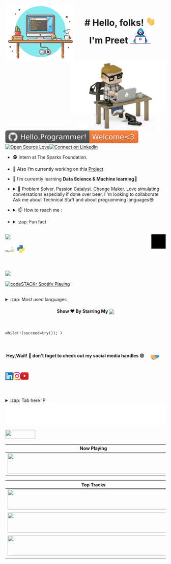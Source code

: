 
<img align="left" height="180px" src="https://github.com/ynpreet/Ynpreet/blob/main/images/Capture.png" alt="image" />

<img align="right" alt="GIF"  width="300px" src="https://github.com/ynpreet/Ynpreet/blob/main/images/giphy.webp" />


<h1 align="center"># Hello, folks! <img src="https://github.com/ynpreet/Ynpreet/blob/main/images/wave.gif" width="30px"><br> I'm Preet <img src="https://github.com/ynpreet/Ynpreet/blob/main/images/Developer.gif" width="65px"></h1><br><p>


<!-- <h3 align="center"> A passionate Data Scientist from India.</h3><br>--> 
[![Hello programmer Welcome to my profile](https://github.com/ynpreet/Ynpreet/blob/main/images/Hello%2CProgrammer!-Welcome_3-orange.svg)](https://github.com/ynpreet)<br> [![Open Source Love](https://badges.frapsoft.com/os/v2/open-source.svg?v=103)](https://github.com/ynpreet)[![Connect on LinkedIn](https://img.shields.io/badge/--linkedin?label=LinkedIn&logo=LinkedIn&style=social)](https://www.linkedin.com/in/preetmehta//)<br>



- 🕵 Intern at The Sparks Foundation.

- 🔭 Also I’m currently working on this [Project](https://github.com/ynpreet/thesparksfoundation-projects)

- 🌱 I’m currently learning **Data Science & Machine learning🤩**

<!-- - 👯 I’m looking to collaborate on [Youtube](https://www.youtube.com/channel/UCIHj6mNCMnSnmWLHOxzIESw?view_as=subscriber)-->

- <details> <summary> 💬 Problem Solver. Passion Catalyst. Change Maker. Love simulating conversations especially if done over beer. I 'm looking to collaborate Ask me about Technical Staff and about programming languages😎 </summary> <a href="https://wa.me/919408377842" target="blank"><img align="center" src="https://github.com/ynpreet/Ynpreet/blob/main/images/5ae21cc526c97415d3213554.png" width="40x" /></a>
</details>  

- <details> <summary> 📫  How to reach me :</summary><a href="mailto:preetmehta1995@gmail.com"> <img src="https://github.com/ynpreet/Ynpreet/blob/main/images/gmail.png" width="22px"/> </a>
</details>

- <details> <summary>:zap: Fun fact</summary> 7% of all American adults believe that chocolate milk comes from brown cows
</details>

<br>

<img height="25" src="https://img.shields.io/badge/Languages and  tools- 📚-green.svg?&style=for-the-badge&logo=KushalDas&logoColor=blue" />
<img align="right" alt="GIF"  width="45px" src="https://github.com/ynpreet/Ynpreet/blob/main/images/giphy%20(1).gif" />
<p align="left"><img src="https://github.com/ynpreet/Ynpreet/blob/main/images/mysql-original-wordmark.svg" alt="mysql" width="30" height="30"/>  <img src="https://github.com/ynpreet/Ynpreet/blob/main/images/python-original.svg" alt="python" width="30" height="30"/>  
 </p>
<br>



<br>
<img height="27" src="https://img.shields.io/badge/Spotify Playing - 🎧-yellow.svg?&style=for-the-badge&logo=KushalDas&logoColor=blue" />

[<img src="https://now-playing-codestackr.vercel.app/api/spotify-playing" alt="codeSTACKr Spotify Playing" width="350" />](https://open.spotify.com/user/swyqyimdc12jajde4vpwd2x1b)

<br>


<details>
  <summary>:zap: Most used languages</summary>

<p><img align="left" src="https://github.com/ynpreet/Ynpreet/blob/main/images/68747470733a2f2f6769746875622d726561646d652d73746174732e76657263656c2e6170702f6170692f746f702d6c616e67732f3f757365726e616d653d6b757368616c3939372d646173266c61796f75743d636f6d7061637426686964653d68.svg" /></p>
</details> 

  
<h4 align="center">Show ❤️ By Starring My <a href='https://github.com/ynpreet'><img align='center'  height="22" src="https://github.com/ynpreet/Ynpreet/blob/main/images/Repos!%F0%9F%98%8A-purple.svg" /></a></h4>

<br>


```python3
while(!(succeed=try()); )
```
<br>
 <h4 align="center">Hey,Wait! 👋 don't foget to check out my social media handles 😎<img align="center" src="https://github.com/ynpreet/Ynpreet/blob/main/images/Handshake.gif" height="30px"></h4> <br>

<a href="https://www.linkedin.com/in/preetmehta/">
  <img align="left" src="https://github.com/ynpreet/Ynpreet/blob/main/images/Linkedin%20(1).svg" alt="kushal's linkedin" width="24px" />
</a>  
 
<a href="https://www.instagram.com/ynpreet/" target="blank">
  <img align="left" src="https://github.com/ynpreet/Ynpreet/blob/main/images/Instagram%20(1).svg" alt="instagram" width="24px" />
</a>

<a href="https://www.youtube.com/channel/UCCcw6HxUkkfrlKn7-6SszDQ/featured" target="blank">
  <img align="left" src="https://github.com/ynpreet/Ynpreet/blob/main/images/youtube-logo-icon-png-svg.png" alt="youtube"  width="25px" height='23.5' />
</a>

<br> <br> <br>

<details>
  <summary>:zap: Tab here :P</summary>
<p align="center"><img src="https://github.com/ynpreet/Ynpreet/blob/main/images/tenor.gif" width="50"></p> <br>
</details>  
<img align='center'  height="70" alt="Thanks" width="100%" src="https://github.com/ynpreet/Ynpreet/blob/main/images/marquee.svg"/> 


<a href="https://github.com/sponsors/natemoo-re" title="Sponsor Nate Moore"><img src="/assets/sponsor.svg?sanitize=true" width="94" height="28" aria-hidden="true"></a>

| Now Playing                                                                                                                    |
| ------------------------------------------------------------------------------------------------------------------------------ |
| <a href="https://status.nmoo.dev/now-playing?open"><img src="https://status.nmoo.dev/now-playing" width="540" height="64"></a> |


<table>
  <thead>
    <tr>
      <th>Top Tracks</th>
    </tr>
  </thead>
  <tbody>
    <tr>
      <td><a href="https://status.nmoo.dev/top-tracks?i=1&open"><img src="https://status.nmoo.dev/top-tracks?i=1" width="540" height="64"></a></td>
    </tr>
    <tr></tr> <!-- hide gray row -->
    <tr>
      <td><a href="https://status.nmoo.dev/top-tracks?i=2&open"><img src="https://status.nmoo.dev/top-tracks?i=2" width="540" height="64"></a></td>
    </tr>
    <tr></tr> <!-- hide gray row -->
    <tr>
      <td><a href="https://status.nmoo.dev/top-tracks?i=3&open"><img src="https://status.nmoo.dev/top-tracks?i=3" width="540" height="64"></a></td>
    </tr>
  </tbody>
</table>


